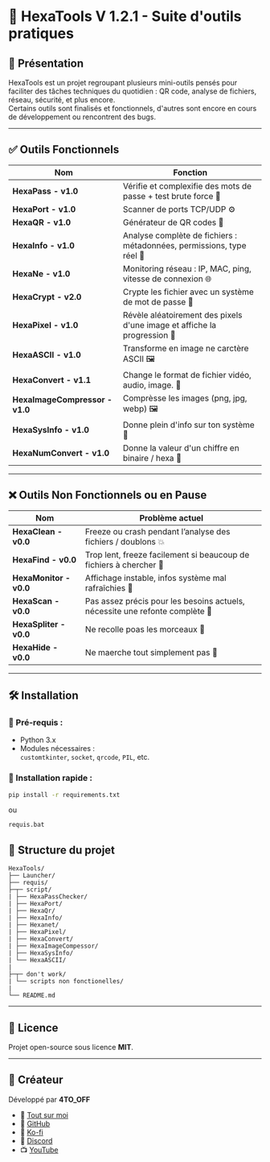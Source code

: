 # 🧰 HexaTools V 1.2.1 - Suite d'outils pratiques

## 📌 Présentation
HexaTools est un projet regroupant plusieurs mini-outils pensés pour faciliter des tâches techniques du quotidien : QR code, analyse de fichiers, réseau, sécurité, et plus encore.  
Certains outils sont finalisés et fonctionnels, d'autres sont encore en cours de développement ou rencontrent des bugs.

---

## ✅ Outils Fonctionnels

| **Nom**       | **Fonction**                                                                 |
|---------------|-------------------------------------------------------------------------------|
| **HexaPass - v1.0**  | Vérifie et complexifie des mots de passe + test brute force 📛               |
| **HexaPort - v1.0**  | Scanner de ports TCP/UDP ⚙️                                                 |
| **HexaQR - v1.0**    | Générateur de QR codes 🔳                                                    |
| **HexaInfo - v1.0**  | Analyse complète de fichiers : métadonnées, permissions, type réel 📂        |
| **HexaNe - v1.0**   | Monitoring réseau : IP, MAC, ping, vitesse de connexion 🌐                   |
| **HexaCrypt - v2.0** | Crypte les fichier avec un système de mot de passe 🔐                        |
| **HexaPixel - v1.0** | Révèle aléatoirement des pixels d'une image et affiche la progression 🎨        |
| **HexaASCII - v1.0** | Transforme en image ne carctère ASCII 🖼️                                      |
| **HexaConvert - v1.1** | Change le format de fichier vidéo, audio, image. 📄                              |
| **HexaImageCompressor - v1.0** | Comprèsse les images (png, jpg, webp) 🖼️                             |
| **HexaSysInfo - v1.0** | Donne plein d'info sur ton système 📄                                       |
| **HexaNumConvert - v1.0** | Donne la valeur d'un chiffre en binaire / hexa 🧮                          |

---

## ❌ Outils Non Fonctionnels ou en Pause

| **Nom**         | **Problème actuel**                                                                           |
|-----------------|-----------------------------------------------------------------------------------------------|
| **HexaClean - v0.0**   | Freeze ou crash pendant l’analyse des fichiers / doublons 💥                                  |
| **HexaFind - v0.0**    | Trop lent, freeze facilement si beaucoup de fichiers à chercher 🐢                            |
| **HexaMonitor - v0.0** | Affichage instable, infos système mal rafraîchies 🧯                                           |
| **HexaScan - v0.0**    | Pas assez précis pour les besoins actuels, nécessite une refonte complète 🔬                  |
| **HexaSpliter - v0.0**    | Ne recolle poas les morceaux 🔪                                                              |
| **HexaHide - v0.0**    | Ne maerche tout simplement pas 🫣                                                                  |

---

## 🛠 Installation

### 📎 Pré-requis :
- Python 3.x
- Modules nécessaires :  
  `customtkinter`, `socket`, `qrcode`, `PIL`, etc.

### 🔧 Installation rapide :
```bash
pip install -r requirements.txt
```
ou 

```bash
requis.bat
```

## 📂 Structure du projet

```
HexaTools/
├── Launcher/
├── requis/
├─┬─ script/
| ├── HexaPassChecker/
| ├── HexaPort/
| ├── HexaQr/
| ├── HexaInfo/
| ├── Hexanet/
| ├── HexaPixel/
| ├── HexaConvert/
| ├── HexaImageCompessor/
| ├── HexaSysInfo/
| └── HexaASCII/
|
├─┬─ don't work/
| └── scripts non fonctionelles/
|
└── README.md
```

---

## 📄 Licence
Projet open-source sous licence **MIT**.

---

## 👤 Créateur
Développé par **4TO_OFF**

- 🔗 [Tout sur moi](https://bento.me/4to)
- 🔗 [GitHub](https://github.com/4TO-OFF)
- 💙 [Ko-fi](https://ko-fi.com/4to_off)
- 💬 [Discord](https://discord.gg/WpwYCyWsxN)
- 📺 [YouTube](http://www.youtube.com/@4TO_OFF)
